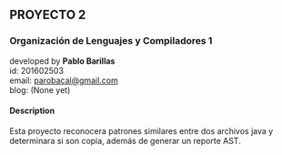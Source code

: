 ## PROYECTO 2
### Organización de Lenguajes y Compiladores 1

developed by **Pablo Barillas**<br>
id: 201602503<br>
email: parobacal@gmail.com<br>
blog: (None yet)

#### Description
Esta proyecto reconocera patrones similares entre dos archivos java y determinara si son copia, además de generar un reporte AST.
